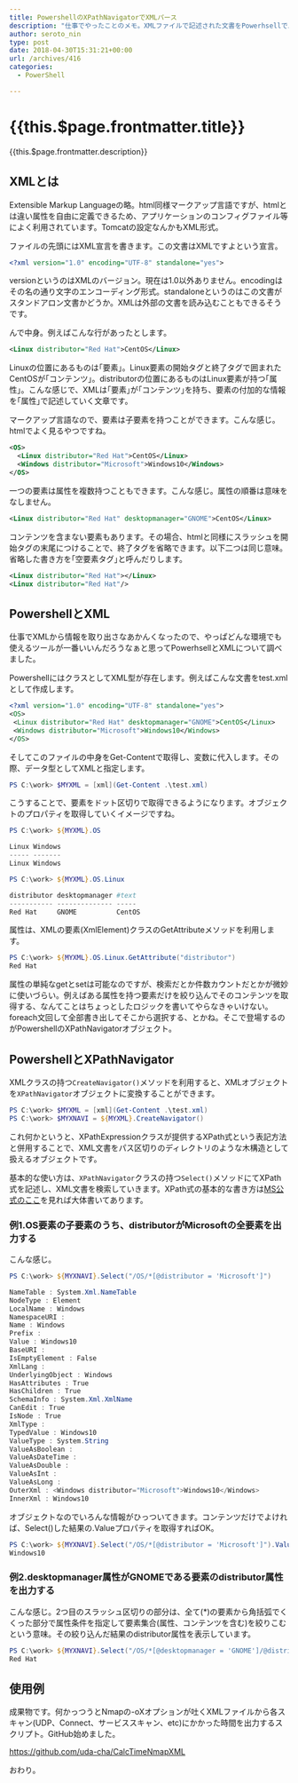 ```yaml
---
title: PowershellのXPathNavigatorでXMLパース
description: "仕事でやったことのメモ。XMLファイルで記述された文書をPowerhsellでパースし、必要な情報を取り出す方法です。"
author: seroto_nin
type: post
date: 2018-04-30T15:31:21+00:00
url: /archives/416
categories:
  - PowerShell

---
```

# {{this.$page.frontmatter.title}}

<Date/><CategoriesPerPost/>

{{this.$page.frontmatter.description}}

<!--more-->

## XMLとは

Extensible Markup Languageの略。html同様マークアップ言語ですが、htmlとは違い属性を自由に定義できるため、アプリケーションのコンフィグファイル等によく利用されています。Tomcatの設定なんかもXML形式。

ファイルの先頭にはXML宣言を書きます。この文書はXMLですよという宣言。

```xml
<?xml version="1.0" encoding="UTF-8" standalone="yes">
```

versionというのはXMLのバージョン。現在は1.0以外ありません。encodingはその名の通り文字のエンコーディング形式。standaloneというのはこの文書がスタンドアロン文書かどうか。XMLは外部の文書を読み込むこともできるそうです。

んで中身。例えばこんな行があったとします。

```xml
<Linux distributor="Red Hat">CentOS</Linux>
```

Linuxの位置にあるものは｢要素｣。Linux要素の開始タグと終了タグで囲まれたCentOSが｢コンテンツ｣。distributorの位置にあるものはLinux要素が持つ｢属性｣。こんな感じで、XMLは｢要素｣が｢コンテンツ｣を持ち、要素の付加的な情報を｢属性｣で記述していく文章です。

マークアップ言語なので、要素は子要素を持つことができます。こんな感じ。htmlでよく見るやつですね。

```xml
<OS>
  <Linux distributor="Red Hat">CentOS</Linux>
  <Windows distributor="Microsoft">Windows10</Windows>
</OS>
```

一つの要素は属性を複数持つこともできます。こんな感じ。属性の順番は意味をなしません。

```xml
<Linux distributor="Red Hat" desktopmanager="GNOME">CentOS</Linux>
```

コンテンツを含まない要素もあります。その場合、htmlと同様にスラッシュを開始タグの末尾につけることで、終了タグを省略できます。以下二つは同じ意味。省略した書き方を｢空要素タグ｣と呼んだりします。

```xml
<Linux distributor="Red Hat"></Linux>
<Linux distributor="Red Hat"/>
```

## PowershellとXML

仕事でXMLから情報を取り出さなあかんくなったので、やっぱどんな環境でも使えるツールが一番いいんだろうなぁと思ってPowerhsellとXMLについて調べました。

PowershellにはクラスとしてXML型が存在します。例えばこんな文書をtest.xmlとして作成します。

```xml
<?xml version="1.0" encoding="UTF-8" standalone="yes">
<OS>
 <Linux distributor="Red Hat" desktopmanager="GNOME">CentOS</Linux>
 <Windows distributor="Microsoft">Windows10</Windows>
</OS>
```

そしてこのファイルの中身をGet-Contentで取得し、変数に代入します。その際、データ型としてXMLと指定します。

```powershell
PS C:\work> $MYXML = [xml](Get-Content .\test.xml)
```

こうすることで、要素をドット区切りで取得できるようになります。オブジェクトのプロパティを取得していくイメージですね。

```powershell
PS C:\work> ${MYXML}.OS

Linux Windows
----- -------
Linux Windows

PS C:\work> ${MYXML}.OS.Linux

distributor desktopmanager #text
----------- -------------- -----
Red Hat     GNOME          CentOS
```

属性は、XMLの要素(XmlElement)クラスのGetAttributeメソッドを利用します。

```powershell
PS C:\work> ${MYXML}.OS.Linux.GetAttribute("distributor")
Red Hat
```

属性の単純なgetとsetは可能なのですが、検索だとか件数カウントだとかが微妙に使いづらい。例えばある属性を持つ要素だけを絞り込んでそのコンテンツを取得する、なんてことはちょっとしたロジックを書いてやらなきゃいけない。foreach文回して全部書き出してそこから選択する、とかね。そこで登場するのがPowershellのXPathNavigatorオブジェクト。

## PowershellとXPathNavigator

XMLクラスの持つ`CreateNavigator()`メソッドを利用すると、XMLオブジェクトを`XPathNavigator`オブジェクトに変換することができます。</span>

```powershell
PS C:\work> $MYXML = [xml](Get-Content .\test.xml)
PS C:\work> $MYXNAVI = ${MYXML}.CreateNavigator()
```

これ何かというと、XPathExpressionクラスが提供するXPath式という表記方法と併用することで、XML文書をパス区切りのディレクトリのような木構造として扱えるオブジェクトです。

基本的な使い方は、`XPathNavigator`クラスの持つ`Select()`メソッドにてXPath式を記述し、XML文書を検索していきます。XPath式の基本的な書き方は[MS公式のここ](https://msdn.microsoft.com/ja-jp/library/ms256086(v=vs.120).aspx)を見れば大体書いてあります。

### 例1.OS要素の子要素のうち、distributorがMicrosoftの全要素を出力する

こんな感じ。

```powershell
PS C:\work> ${MYXNAVI}.Select("/OS/*[@distributor = 'Microsoft']")

NameTable : System.Xml.NameTable
NodeType : Element
LocalName : Windows
NamespaceURI :
Name : Windows
Prefix :
Value : Windows10
BaseURI :
IsEmptyElement : False
XmlLang :
UnderlyingObject : Windows
HasAttributes : True
HasChildren : True
SchemaInfo : System.Xml.XmlName
CanEdit : True
IsNode : True
XmlType :
TypedValue : Windows10
ValueType : System.String
ValueAsBoolean :
ValueAsDateTime :
ValueAsDouble :
ValueAsInt :
ValueAsLong :
OuterXml : <Windows distributor="Microsoft">Windows10</Windows>
InnerXml : Windows10
```

オブジェクトなのでいろんな情報がひっついてきます。コンテンツだけでよければ、Select()した結果の.Valueプロパティを取得すればOK。

```powershell
PS C:\work> ${MYXNAVI}.Select("/OS/*[@distributor = 'Microsoft']").Value
Windows10
```

### 例2.desktopmanager属性がGNOMEである要素のdistributor属性を出力する

こんな感じ。2つ目のスラッシュ区切りの部分は、全て(*)の要素から角括弧でくくった部分で属性条件を指定して要素集合(属性、コンテンツを含む)を絞りこむという意味。その絞り込んだ結果のdistributor属性を表示しています。

```powershell
PS C:\work> ${MYXNAVI}.Select("/OS/*[@desktopmanager = 'GNOME']/@distributor").Value
Red Hat
```

## 使用例

成果物です。何かっつうとNmapの-oXオプションが吐くXMLファイルから各スキャン(UDP、Connect、サービススキャン、etc)にかかった時間を出力するスクリプト。GitHub始めました。

<https://github.com/uda-cha/CalcTimeNmapXML>

おわり。
